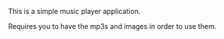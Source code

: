 This is a simple music player application.

Requires you to have the mp3s and images in order to use them.
